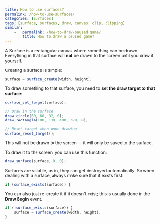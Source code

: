 ```yaml
---
title: How to use surfaces?
permalink: /how-to-use-surfaces/
categories: [Surfaces]
tags: [surface, surfaces, draw, canvas, clip, clipping]
similar:
    -   permalink: /how-to-draw-paused-game/
        title: How to draw a paused game?
---
```


A Surface is a rectangular canvas where something can be drawn. Everything in that surface will **not** be drawn to the screen until you draw it yourself.

Creating a surface is simple:
```js
surface = surface_create(width, height);
```

To draw something to that surface, you need to **set the draw target to that surface**:
```js
surface_set_target(surface);

// Draw in the surface
draw_circle(60, 60, 32, 0);
draw_rectangle(100, 120, 400, 380, 0);

// Reset target when done drawing
surface_reset_target();
```
This will not be drawn to the screen -- it will only be saved to the surface.

To draw it to the screen, you can use this function:
```js
draw_surface(surface, 0, 0);
```

Surfaces are volatile, as in, they can get destroyed automatically. So when dealing with a surface, always make sure that it exists first:
```js
if (surface_exists(surface)) {
```

You can also just re-create it if it doesn't exist; this is usually done in the **Draw Begin** event.

```js
if (!surface_exists(surface)) {
    surface = surface_create(width, height);
}
```